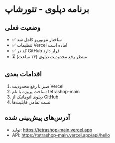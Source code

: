 # برنامه دپلوی - تتورشاپ

## وضعیت فعلی
- ✅ ساختار مونورپو کامل شد
- ✅ تنظیمات Vercel آماده است  
- ✅ کد در GitHub قرار دارد
- ⏳ منتظر رفع محدودیت دپلوی (۱۳ ساعت)

## اقدامات بعدی
1. صبر تا رفع محدودیت Vercel
2. ساخت پروژه با نام: tetrashop-main
3. دپلوی اتوماتیک از GitHub
4. تست تمامی قابلیت‌ها

## آدرس‌های پیش‌بینی شده
- تولید: https://tetrashop-main.vercel.app
- API: https://tetrashop-main.vercel.app/api/hello

